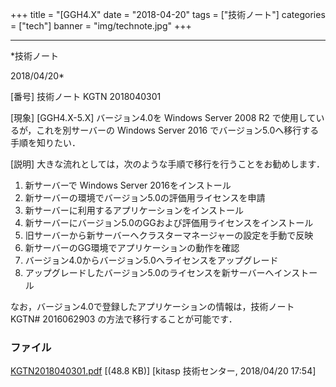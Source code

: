 ﻿+++
title = "[GGH4.X"
date = "2018-04-20"
tags = ["技術ノート"]
categories = ["tech"]
banner = "img/technote.jpg"
+++

-----------------------------------------------------------------------------------------------------------------------------

*技術ノート

2018/04/20*


[番号]
技術ノート KGTN 2018040301

[現象]
[GGH4.X-5.X] バージョン4.0を Windows Server 2008 R2
で使用しているが，これを別サーバーの Windows Server 2016
でバージョン5.0へ移行する手順を知りたい．

[説明]
大きな流れとしては，次のような手順で移行を行うことをお勧めします．

1. 新サーバーで Windows Server 2016をインストール
2. 新サーバーの環境でバージョン5.0の評価用ライセンスを申請
3. 新サーバーに利用するアプリケーションをインストール
4. 新サーバーにバージョン5.0のGGおよび評価用ライセンスをインストール
5. 旧サーバーから新サーバーへクラスターマネージャーの設定を手動で反映
6. 新サーバーのGG環境でアプリケーションの動作を確認
7. バージョン4.0からバージョン5.0へライセンスをアップグレード
8. アップグレードしたバージョン5.0のライセンスを新サーバーへインストール

なお，バージョン4.0で登録したアプリケーションの情報は，技術ノート KGTN#
2016062903 の方法で移行することが可能です．


### ファイル

 
 


[KGTN2018040301.pdf](http://techreport.kitasp.net/attachments/download/4008/KGTN2018040301.pdf)
 [(48.8 KB)] [kitasp 技術センター, 2018/04/20
17:54]


 


 

